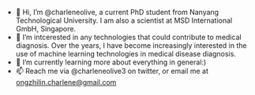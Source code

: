 - 👋 Hi, I’m @charleneolive, a current PhD student from Nanyang Technological University. I am also a scientist at MSD International GmbH, Singapore. 
- 👀 I’m intcerested in any technologies that could contribute to medical diagnosis. Over the years, I have become increasingly interested in the use of machine learning technologies in medical disease diagnosis.
- 🌱 I’m currently learning more about everything in general:) 
- 📫 Reach me via @charleneolive3 on twitter, or email me at ongzhilin.charlene@gmail.com

<!---
charleneolive/charleneolive is a ✨ special ✨ repository because its `README.md` (this file) appears on your GitHub profile.
You can click the Preview link to take a look at your changes.
--->
